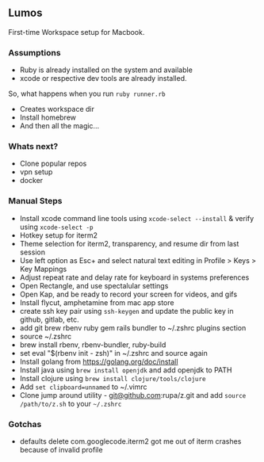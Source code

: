 Lumos
---

First-time Workspace setup for Macbook.

### Assumptions
- Ruby is already installed on the system and available
- xcode or respective dev tools are already installed.

So, what happens when you run `ruby runner.rb`
- Creates workspace dir
- Install homebrew
- And then all the magic...

### Whats next?
- Clone popular repos
- vpn setup
- docker

### Manual Steps
- Install xcode command line tools using `xcode-select --install` & verify using `xcode-select -p`
- Hotkey setup for iterm2
- Theme selection for iterm2, transparency, and resume dir from last session
- Use left option as Esc+ and select natural text editing in Profile > Keys > Key Mappings
- Adjust repeat rate and delay rate for keyboard in systems preferences
- Open Rectangle, and use spectalular settings
- Open Kap, and be ready to record your screen for videos, and gifs
- Install flycut, amphetamine from mac app store
- create ssh key pair using `ssh-keygen` and update the public key in github, gitlab, etc.
- add git brew rbenv ruby gem rails bundler to ~/.zshrc plugins section
- source ~/.zshrc
- brew install rbenv, rbenv-bundler, ruby-build
- set eval "$(rbenv init - zsh)" in ~/.zshrc and source again
- Install golang from https://golang.org/doc/install
- Install java using `brew install openjdk` and add openjdk to PATH
- Install clojure using `brew install clojure/tools/clojure`
- Add `set clipboard=unnamed` to ~/.vimrc
- Clone jump around utility - git@github.com:rupa/z.git and add `source
  /path/to/z.sh` to your `~/.zshrc`

### Gotchas
- defaults delete com.googlecode.iterm2 got me out of iterm crashes because of invalid profile
